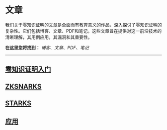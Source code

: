 # 文章

我们关于零知识证明的文章是全面而有教育意义的作品，深入探讨了零知识证明的复杂性。它们包括博客、文章、PDF和笔记。这些文章旨在提供对这一前沿技术的清晰理解，其用例应用，其漏洞和其重要性。

**在这里您将找到：** _博客、文章、PDF、笔记_

---

## [零知识证明入门](./zkbeginner.md)

## [ZKSNARKS](./zksnarks.md)

## [STARKS](./starks.md)

## [应用](./applicationszk.md)
